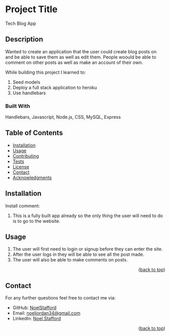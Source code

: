 # Project Title
Tech Blog App
## Description

Wanted to create an application that the user could create blog posts on and be able to save them as well as edit them. People woould be able to comment on other posts as well as make an account of their own.

While building this project I learned to:

1. Seed models 
2. Deploy a full stack application to heroku
3. Use handlebars



### Built With

Handlebars, Javascript, Node.js, CSS, MySQL, Express

## Table of Contents
- [Installation](#installation)
- [Usage](#usage)
- [Contributing](#contributing)
- [Tests](#tests)
- [License](#license)
- [Contact](#contact)
- [Acknowledgments](#acknowledgments)

## Installation
Install comment: 

1. This is a fully built app already so the only thing the user will need to do is to go to the website. 

## Usage
1. The user will first need to login or signup before they can enter the site.
2. After the user logs in they will be able to see all the post made.
3. The user will also be able to make comments on posts. 
<p align="right">(<a href="#readme-top">back to top</a>)</p>


## Contact

For any further questions feel free to contact me via:
- GitHub: [NoelStafford](#)
- Email: [noeljordan34@gmail.com](mailto:#)
- LinkedIn: [Noel Stafford](#)
<p align="right">(<a href="#readme-top">back to top</a>)</p>

